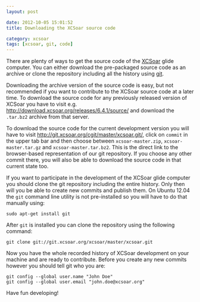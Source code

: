 ```yaml
---
layout: post

date: 2012-10-05 15:01:52
title: Downloading the XCSoar source code

category: xcsoar
tags: [xcsoar, git, code]
---
```

There are plenty of ways to get the source code of the [XCSoar](http://www.xcsoar.org/) glide computer. You can either download the pre-packaged source code as an archive or clone the repository including all the history using [git](http://git-scm.com/).

Downloading the archive version of the source code is easy, but not recommended if you want to contribute to the XCSoar source code at a later time. To download the source code for any previously released version of XCSoar you have to visit e.g. <http://download.xcsoar.org/releases/6.4.1/source/> and download the `.tar.bz2` archive from that server.

To download the source code for the current development version you will have to visit <http://git.xcsoar.org/cgit/master/xcsoar.git/>, click on `commit` in the upper tab bar and then choose between `xcsoar-master.zip`, `xcsoar-master.tar.gz` and `xcsoar-master.tar.bz2`. This is the direct link to the browser-based representation of our git repository. If you choose any other commit there, you will also be able to download the source code in that current state too.

If you want to participate in the development of the XCSoar glide computer you should clone the git repository including the entire history. Only then will you be able to create new commits and publish them. On Ubuntu 12.04 the `git` command line utility is not pre-installed so you will have to do that manually using:

    sudo apt-get install git

After `git` is installed you can clone the repository using the following command:

    git clone git://git.xcsoar.org/xcsoar/master/xcsoar.git

Now you have the whole recorded history of XCSoar development on your machine and are ready to contribute. Before you create any new commits however you should tell git who you are:

    git config --global user.name "John Doe"
    git config --global user.email "john.doe@xcsoar.org"

Have fun developing!
